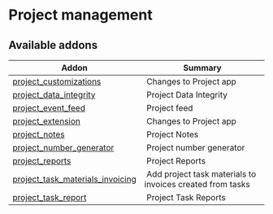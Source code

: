 Project management
==================

[//]: # (addons)

Available addons
----------------
**Addon** | **Summary**
--- | ---
[project_customizations](project_customizations/) | Changes to Project app
[project_data_integrity](project_data_integrity/) | Project Data Integrity
[project_event_feed](project_event_feed/) | Project feed
[project_extension](project_extension/) | Changes to Project app
[project_notes](project_notes/) | Project Notes
[project_number_generator](project_number_generator/) | Project number generator
[project_reports](project_reports/) | Project Reports
[project_task_materials_invoicing](project_task_materials_invoicing/) | Add project task materials to invoices created from tasks
[project_task_report](project_task_report/) | Project Task Reports
